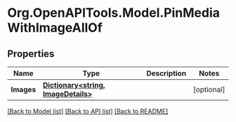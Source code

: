 
# Org.OpenAPITools.Model.PinMediaWithImageAllOf

## Properties

Name | Type | Description | Notes
------------ | ------------- | ------------- | -------------
**Images** | [**Dictionary&lt;string, ImageDetails&gt;**](ImageDetails.md) |  | [optional] 

[[Back to Model list]](../README.md#documentation-for-models)
[[Back to API list]](../README.md#documentation-for-api-endpoints)
[[Back to README]](../README.md)

